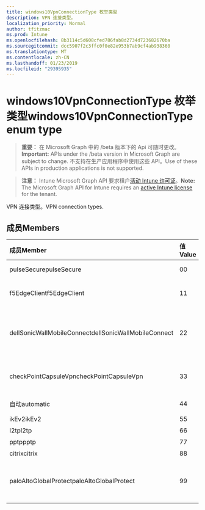 ```yaml
---
title: windows10VpnConnectionType 枚举类型
description: VPN 连接类型。
localization_priority: Normal
author: tfitzmac
ms.prod: Intune
ms.openlocfilehash: 8b3114c5d608cfed786fab8d2734d723682670ba
ms.sourcegitcommit: dcc5907f2c3ffc0f0e82e953b7ab9cf4ab938360
ms.translationtype: MT
ms.contentlocale: zh-CN
ms.lasthandoff: 01/23/2019
ms.locfileid: "29395935"
---
```

# <a name="windows10vpnconnectiontype-enum-type"></a><span data-ttu-id="19bbc-103">windows10VpnConnectionType 枚举类型</span><span class="sxs-lookup"><span data-stu-id="19bbc-103">windows10VpnConnectionType enum type</span></span>

> <span data-ttu-id="19bbc-104">**重要：** 在 Microsoft Graph 中的 /beta 版本下的 Api 可随时更改。</span><span class="sxs-lookup"><span data-stu-id="19bbc-104">**Important:** APIs under the /beta version in Microsoft Graph are subject to change.</span></span> <span data-ttu-id="19bbc-105">不支持在生产应用程序中使用这些 API。</span><span class="sxs-lookup"><span data-stu-id="19bbc-105">Use of these APIs in production applications is not supported.</span></span>

> <span data-ttu-id="19bbc-106">**注意：** Intune Microsoft Graph API 要求租户[活动 Intune 许可证](https://go.microsoft.com/fwlink/?linkid=839381)。</span><span class="sxs-lookup"><span data-stu-id="19bbc-106">**Note:** The Microsoft Graph API for Intune requires an [active Intune license](https://go.microsoft.com/fwlink/?linkid=839381) for the tenant.</span></span>

<span data-ttu-id="19bbc-107">VPN 连接类型。</span><span class="sxs-lookup"><span data-stu-id="19bbc-107">VPN connection types.</span></span>

## <a name="members"></a><span data-ttu-id="19bbc-108">成员</span><span class="sxs-lookup"><span data-stu-id="19bbc-108">Members</span></span>
|<span data-ttu-id="19bbc-109">成员</span><span class="sxs-lookup"><span data-stu-id="19bbc-109">Member</span></span>|<span data-ttu-id="19bbc-110">值</span><span class="sxs-lookup"><span data-stu-id="19bbc-110">Value</span></span>|<span data-ttu-id="19bbc-111">说明</span><span class="sxs-lookup"><span data-stu-id="19bbc-111">Description</span></span>|
|:---|:---|:---|
|<span data-ttu-id="19bbc-112">pulseSecure</span><span class="sxs-lookup"><span data-stu-id="19bbc-112">pulseSecure</span></span>|<span data-ttu-id="19bbc-113">0</span><span class="sxs-lookup"><span data-stu-id="19bbc-113">0</span></span>|<span data-ttu-id="19bbc-114">脉冲安全。</span><span class="sxs-lookup"><span data-stu-id="19bbc-114">Pulse Secure.</span></span>|
|<span data-ttu-id="19bbc-115">f5EdgeClient</span><span class="sxs-lookup"><span data-stu-id="19bbc-115">f5EdgeClient</span></span>|<span data-ttu-id="19bbc-116">1</span><span class="sxs-lookup"><span data-stu-id="19bbc-116">1</span></span>|<span data-ttu-id="19bbc-117">F5 边缘客户端。</span><span class="sxs-lookup"><span data-stu-id="19bbc-117">F5 Edge Client.</span></span>|
|<span data-ttu-id="19bbc-118">dellSonicWallMobileConnect</span><span class="sxs-lookup"><span data-stu-id="19bbc-118">dellSonicWallMobileConnect</span></span>|<span data-ttu-id="19bbc-119">2</span><span class="sxs-lookup"><span data-stu-id="19bbc-119">2</span></span>|<span data-ttu-id="19bbc-120">Dell 使 SonicWALL Mobile 连接。</span><span class="sxs-lookup"><span data-stu-id="19bbc-120">Dell SonicWALL Mobile Connection.</span></span>|
|<span data-ttu-id="19bbc-121">checkPointCapsuleVpn</span><span class="sxs-lookup"><span data-stu-id="19bbc-121">checkPointCapsuleVpn</span></span>|<span data-ttu-id="19bbc-122">3</span><span class="sxs-lookup"><span data-stu-id="19bbc-122">3</span></span>|<span data-ttu-id="19bbc-123">检查点胶囊 VPN。</span><span class="sxs-lookup"><span data-stu-id="19bbc-123">Check Point Capsule VPN.</span></span>|
|<span data-ttu-id="19bbc-124">自动</span><span class="sxs-lookup"><span data-stu-id="19bbc-124">automatic</span></span>|<span data-ttu-id="19bbc-125">4</span><span class="sxs-lookup"><span data-stu-id="19bbc-125">4</span></span>|<span data-ttu-id="19bbc-126">自动。</span><span class="sxs-lookup"><span data-stu-id="19bbc-126">Automatic.</span></span>|
|<span data-ttu-id="19bbc-127">ikEv2</span><span class="sxs-lookup"><span data-stu-id="19bbc-127">ikEv2</span></span>|<span data-ttu-id="19bbc-128">5</span><span class="sxs-lookup"><span data-stu-id="19bbc-128">5</span></span>|<span data-ttu-id="19bbc-129">IKEv2。</span><span class="sxs-lookup"><span data-stu-id="19bbc-129">IKEv2.</span></span>|
|<span data-ttu-id="19bbc-130">l2tp</span><span class="sxs-lookup"><span data-stu-id="19bbc-130">l2tp</span></span>|<span data-ttu-id="19bbc-131">6</span><span class="sxs-lookup"><span data-stu-id="19bbc-131">6</span></span>|<span data-ttu-id="19bbc-132">L2TP。</span><span class="sxs-lookup"><span data-stu-id="19bbc-132">L2TP.</span></span>|
|<span data-ttu-id="19bbc-133">pptp</span><span class="sxs-lookup"><span data-stu-id="19bbc-133">pptp</span></span>|<span data-ttu-id="19bbc-134">7</span><span class="sxs-lookup"><span data-stu-id="19bbc-134">7</span></span>|<span data-ttu-id="19bbc-135">PPTP。</span><span class="sxs-lookup"><span data-stu-id="19bbc-135">PPTP.</span></span>|
|<span data-ttu-id="19bbc-136">citrix</span><span class="sxs-lookup"><span data-stu-id="19bbc-136">citrix</span></span>|<span data-ttu-id="19bbc-137">8</span><span class="sxs-lookup"><span data-stu-id="19bbc-137">8</span></span>|<span data-ttu-id="19bbc-138">Citrix。</span><span class="sxs-lookup"><span data-stu-id="19bbc-138">Citrix.</span></span>|
|<span data-ttu-id="19bbc-139">paloAltoGlobalProtect</span><span class="sxs-lookup"><span data-stu-id="19bbc-139">paloAltoGlobalProtect</span></span>|<span data-ttu-id="19bbc-140">9</span><span class="sxs-lookup"><span data-stu-id="19bbc-140">9</span></span>|<span data-ttu-id="19bbc-141">帕罗奥市网络 GlobalProtect。</span><span class="sxs-lookup"><span data-stu-id="19bbc-141">Palo Alto Networks GlobalProtect.</span></span>|




